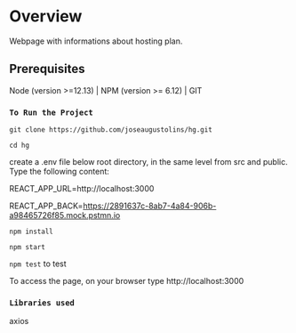# Overview

Webpage with informations about hosting plan.
## Prerequisites

Node (version >=12.13)  | NPM (version >= 6.12) | GIT

### `To Run the Project`
`git clone https://github.com/joseaugustolins/hg.git`

`cd hg`

create a .env file below root directory, in the same level from src and public. Type the following content: 

REACT_APP_URL=http://localhost:3000

REACT_APP_BACK=https://2891637c-8ab7-4a84-906b-a98465726f85.mock.pstmn.io


`npm install`

`npm start`

`npm test` to test


To access the page, on your browser type http://localhost:3000

### `Libraries used`
axios